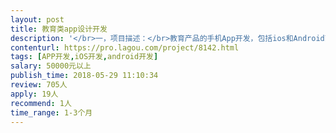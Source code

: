 ```yaml
---                
layout: post       
title: 教育类app设计开发           
description: '</br>一，项目描述：</br>教育产品的手机App开发，包括ios和Android两端。为使用者开拓更便捷的学习方式，更有效的教学，更灵活的授课时间和地点。使用者可以自由切换“学生”和“老师”两个身份，灵活搜索和选择课程，上课时间和价格。</br></br>二，主要功能点：</br>app内通信聊天（可建立群聊组，并有照相/照片发送功能）， 建立数据库及相关搜索功能，只限于UI的购物车（以excel形式输出），用户在线点评，用户时间选择，计时器（可反馈给后台），不同身份转换按钮，可加入广告页（可自行调整搜索结果），推送提醒（RSS)</br></br>三，参考产品：</br>优步</br>作业帮</br>新学习</br></br>四，人员要求：</br>1. 有教育app产品开发经验</br>2. 良好的沟通能力和契约精神</br>3. 灵活的工作时间</br>'     
contenturl: https://pro.lagou.com/project/8142.html      
tags: [APP开发,iOS开发,android开发]            
salary: 50000元以上          
publish_time: 2018-05-29 11:10:34         
review: 705人                   
apply: 19人                   
recommend: 1人                   
time_range: 1-3个月              
---                 
```

